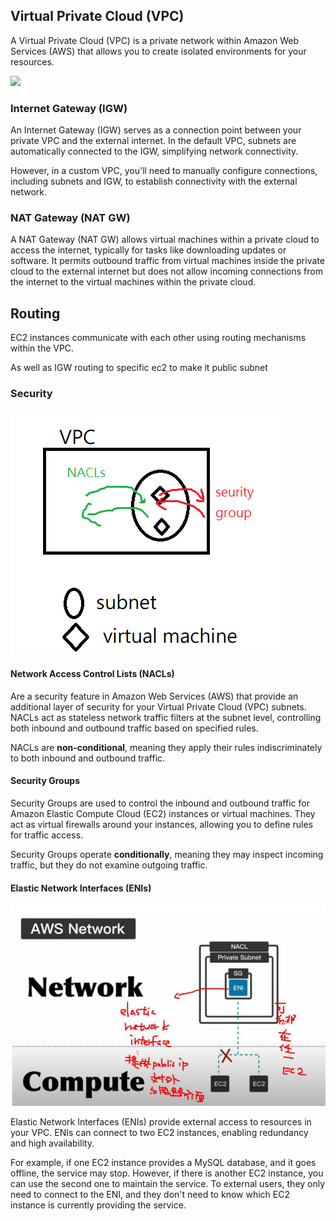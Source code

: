 ##  Virtual Private Cloud (VPC)

A Virtual Private Cloud (VPC) is a private network within Amazon Web Services (AWS) that allows you to create isolated environments for your resources.

![](C:\Users\z22756392z\Desktop\note\AWS\images\vpc.png)

### Internet Gateway (IGW)

An Internet Gateway (IGW) serves as a connection point between your private VPC and the external internet. In the default VPC, subnets are automatically connected to the IGW, simplifying network connectivity.

However, in a custom VPC, you'll need to manually configure connections, including subnets and IGW, to establish connectivity with the external network.

### NAT Gateway (NAT GW)

A NAT Gateway (NAT GW) allows virtual machines within a private cloud to access the internet, typically for tasks like downloading updates or software. It permits outbound traffic from virtual machines inside the private cloud to the external internet but does not allow incoming connections from the internet to the virtual machines within the private cloud.

## Routing

EC2 instances communicate with each other using routing mechanisms within the VPC.

As well as IGW routing to specific ec2 to make it public subnet

### Security

![](/images/security.png)

#### Network Access Control Lists (NACLs)

Are a security feature in Amazon Web Services (AWS) that provide an additional layer of security for your Virtual Private Cloud (VPC) subnets. NACLs act as stateless network traffic filters at the subnet level, controlling both inbound and outbound traffic based on specified rules.



NACLs are **non-conditional**, meaning they apply their rules indiscriminately to both inbound and outbound traffic.

#### Security Groups

Security Groups are used to control the inbound and outbound traffic for Amazon Elastic Compute Cloud (EC2) instances or virtual machines. They act as virtual firewalls around your instances, allowing you to define rules for traffic access.



Security Groups operate **conditionally**, meaning they may inspect incoming traffic, but they do not examine outgoing traffic.

#### Elastic Network Interfaces (ENIs)

![](./images/eni.png)

Elastic Network Interfaces (ENIs) provide external access to resources in your VPC. ENIs can connect to two EC2 instances, enabling redundancy and high availability.

For example, if one EC2 instance provides a MySQL database, and it goes offline, the service may stop. However, if there is another EC2 instance, you can use the second one to maintain the service. To external users, they only need to connect to the ENI, and they don't need to know which EC2 instance is currently providing the service.
